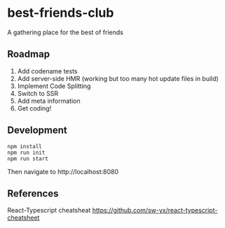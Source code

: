 # best-friends-club
A gathering place for the best of friends

## Roadmap
1. Add codename tests
2. Add server-side HMR (working but too many hot update files in build)
3. Implement Code Splitting
4. Switch to SSR
5. Add meta information
6. Get coding!

## Development
```
npm install
npm run init
npm run start
```

Then navigate to http://localhost:8080

## References
React-Typescript cheatsheat
https://github.com/sw-yx/react-typescript-cheatsheet